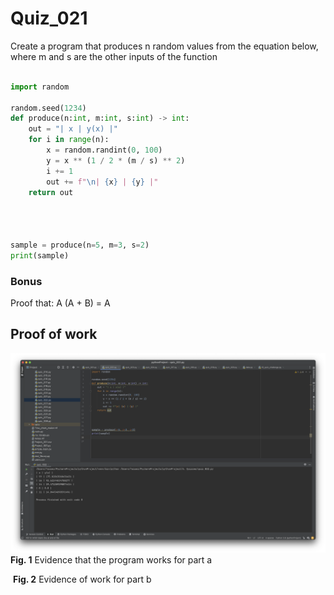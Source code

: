 # Quiz_021

Create a program that produces n random values from the equation below, where m and s are the other inputs of the function

```.py

import random

random.seed(1234)
def produce(n:int, m:int, s:int) -> int:
    out = "| x | y(x) |"
    for i in range(n):
        x = random.randint(0, 100)
        y = x ** (1 / 2 * (m / s) ** 2)
        i += 1
        out += f"\n| {x} | {y} |"
    return out




sample = produce(n=5, m=3, s=2)
print(sample)

```

### Bonus
Proof that: A (A + B) = A 


## Proof of work
![](Quiz_022.png)
**Fig. 1** Evidence that the program works for part a

![]()
**Fig. 2** Evidence of work for part b

